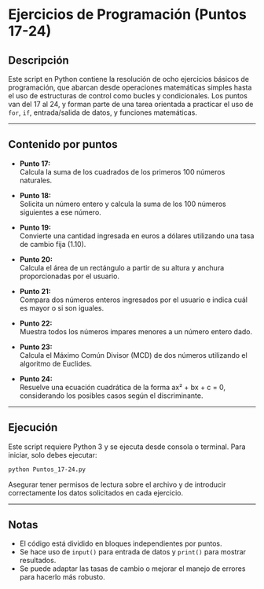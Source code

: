 # Ejercicios de Programación (Puntos 17-24)

## Descripción

Este script en Python contiene la resolución de ocho ejercicios básicos de programación, que abarcan desde operaciones matemáticas simples hasta el uso de estructuras de control como bucles y condicionales. Los puntos van del 17 al 24, y forman parte de una tarea orientada a practicar el uso de `for`, `if`, entrada/salida de datos, y funciones matemáticas.

---

##  Contenido por puntos

- **Punto 17:**  
  Calcula la suma de los cuadrados de los primeros 100 números naturales.

- **Punto 18:**  
  Solicita un número entero y calcula la suma de los 100 números siguientes a ese número.

- **Punto 19:**  
  Convierte una cantidad ingresada en euros a dólares utilizando una tasa de cambio fija (1.10).

- **Punto 20:**  
  Calcula el área de un rectángulo a partir de su altura y anchura proporcionadas por el usuario.

- **Punto 21:**  
  Compara dos números enteros ingresados por el usuario e indica cuál es mayor o si son iguales.

- **Punto 22:**  
  Muestra todos los números impares menores a un número entero dado.

- **Punto 23:**  
  Calcula el Máximo Común Divisor (MCD) de dos números utilizando el algoritmo de Euclides.

- **Punto 24:**  
  Resuelve una ecuación cuadrática de la forma ax² + bx + c = 0, considerando los posibles casos según el discriminante.

---

##  Ejecución

Este script requiere Python 3 y se ejecuta desde consola o terminal. Para iniciar, solo debes ejecutar:

```bash
python Puntos_17-24.py
```

Asegurar tener permisos de lectura sobre el archivo y de introducir correctamente los datos solicitados en cada ejercicio.

---

##  Notas

- El código está dividido en bloques independientes por puntos.
- Se hace uso de `input()` para entrada de datos y `print()` para mostrar resultados.
- Se puede adaptar las tasas de cambio o mejorar el manejo de errores para hacerlo más robusto.
